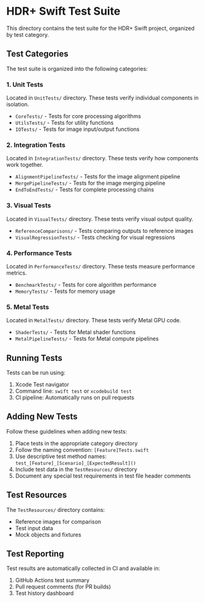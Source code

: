 # HDR+ Swift Test Suite

This directory contains the test suite for the HDR+ Swift project, organized by test category.

## Test Categories

The test suite is organized into the following categories:

### 1. Unit Tests
Located in `UnitTests/` directory. These tests verify individual components in isolation.

- `CoreTests/` - Tests for core processing algorithms
- `UtilsTests/` - Tests for utility functions
- `IOTests/` - Tests for image input/output functions

### 2. Integration Tests
Located in `IntegrationTests/` directory. These tests verify how components work together.

- `AlignmentPipelineTests/` - Tests for the image alignment pipeline
- `MergePipelineTests/` - Tests for the image merging pipeline
- `EndToEndTests/` - Tests for complete processing chains

### 3. Visual Tests
Located in `VisualTests/` directory. These tests verify visual output quality.

- `ReferenceComparisons/` - Tests comparing outputs to reference images
- `VisualRegressionTests/` - Tests checking for visual regressions

### 4. Performance Tests
Located in `PerformanceTests/` directory. These tests measure performance metrics.

- `BenchmarkTests/` - Tests for core algorithm performance
- `MemoryTests/` - Tests for memory usage

### 5. Metal Tests
Located in `MetalTests/` directory. These tests verify Metal GPU code.

- `ShaderTests/` - Tests for Metal shader functions
- `MetalPipelineTests/` - Tests for Metal compute pipelines

## Running Tests

Tests can be run using:

1. Xcode Test navigator
2. Command line: `swift test` or `xcodebuild test`
3. CI pipeline: Automatically runs on pull requests

## Adding New Tests

Follow these guidelines when adding new tests:

1. Place tests in the appropriate category directory
2. Follow the naming convention: `[Feature]Tests.swift`
3. Use descriptive test method names: `test_[Feature]_[Scenario]_[ExpectedResult]()`
4. Include test data in the `TestResources/` directory
5. Document any special test requirements in test file header comments

## Test Resources

The `TestResources/` directory contains:

- Reference images for comparison
- Test input data
- Mock objects and fixtures

## Test Reporting

Test results are automatically collected in CI and available in:

1. GitHub Actions test summary
2. Pull request comments (for PR builds)
3. Test history dashboard 